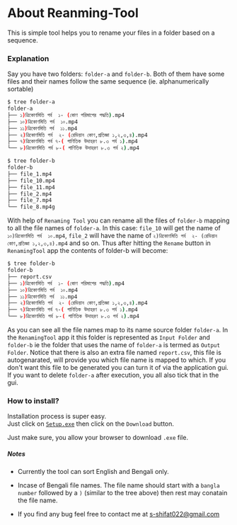 # About Reanming-Tool

This is simple tool helps you to rename your files in a folder based on a sequence.

### Explanation
Say you have two folders: `folder-a` and `folder-b`.
Both of them have some files and their names follow the same sequence (ie. alphanumerically sortable)

```bash
$ tree folder-a
folder-a
├── ১)ত্রিকোণমিতি পর্ব  ১- (কোণ পরিমাপের পদ্ধতি).mp4
├── ১০)ত্রিকোণমিতি পর্ব  ১০.mp4
├── ১১)ত্রিকোণমিতি পর্ব  ১১.mp4
├── ২)ত্রিকোণমিতি পর্ব  ২- (রেডিয়ান কোণ,প্রতিজ্ঞা ১,২,৩,৪).mp4
├── ৭)ত্রিকোণমিতি পর্ব ৭-( গাণিতিক উদাহরণ ৮.৩ পর্ব ১).mp4
└── ৮)ত্রিকোণমিতি পর্ব ৮-( গাণিতিক উদাহরণ ৮.৩ পর্ব ২).mp4

$ tree folder-b
folder-b
├── file_1.mp4
├── file_10.mp4
├── file_11.mp4
├── file_2.mp4
├── file_7.mp4
└── file_8.mp4g
```

With help of `Renaming Tool` you can rename all the files of `folder-b` mapping to all the file names of `folder-a`.
In this case: `file_10` will get the name of `১০)ত্রিকোণমিতি পর্ব  ১০.mp4`, `file_2` will have the name of `২)ত্রিকোণমিতি পর্ব  ২- (রেডিয়ান কোণ,প্রতিজ্ঞা ১,২,৩,৪).mp4` and so on. Thus after hitting the `Rename` button in `RenamingTool` app the contents of folder-b will become:

```bash
$ tree folder-b
folder-b
├── report.csv
├── ১)ত্রিকোণমিতি পর্ব  ১- (কোণ পরিমাপের পদ্ধতি).mp4
├── ১০)ত্রিকোণমিতি পর্ব  ১০.mp4
├── ১১)ত্রিকোণমিতি পর্ব  ১১.mp4
├── ২)ত্রিকোণমিতি পর্ব  ২- (রেডিয়ান কোণ,প্রতিজ্ঞা ১,২,৩,৪).mp4
├── ৭)ত্রিকোণমিতি পর্ব ৭-( গাণিতিক উদাহরণ ৮.৩ পর্ব ১).mp4
└── ৮)ত্রিকোণমিতি পর্ব ৮-( গাণিতিক উদাহরণ ৮.৩ পর্ব ২).mp4

```
As you can see all the file names map to its name source folder `folder-a`. In the `RenamingTool` app it this folder is represented as `Input Folder` and `folder-b` ie the folder that uses the name of `folder-a` is termed as `Output Folder`.
Notice that there is also an extra file named `report.csv`, this file is autogenarated, will provide you which file name is mapped to which. If you don't want this file to be generated you can turn it of via the application gui.
If you want to delete `folder-a` after execution, you all also tick that in the gui.

### How to install?
Installation process is super easy.<br>
Just click on [`Setup.exe`](https://github.com/s-shifat/Automation-Scripts/blob/main/10MS/Renaming-Tool/Setup.exe) then click on the `Download` button.

Just make sure, you allow your browser to download `.exe` file.

##### Notes
* Currently the tool can sort English and Bengali only.

* Incase of Bengali file names. The file name should start with a `bangla number` followed by a `)` (similar to the tree above) then rest may conatain the file name.
* If you find any bug feel free to contact me at s-shifat022@gmail.com

